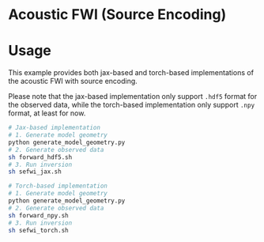 # Acoustic FWI (Source Encoding)
# Usage
This example provides both jax-based and torch-based implementations of the acoustic FWI with source encoding.

Please note that the jax-based implementation only support `.hdf5` format for the observed data, while the torch-based implementation only support `.npy` format, at least for now.

```bash
# Jax-based implementation
# 1. Generate model geometry
python generate_model_geometry.py
# 2. Generate observed data
sh forward_hdf5.sh
# 3. Run inversion
sh sefwi_jax.sh
```

```bash
# Torch-based implementation
# 1. Generate model geometry
python generate_model_geometry.py
# 2. Generate observed data
sh forward_npy.sh
# 3. Run inversion
sh sefwi_torch.sh
```